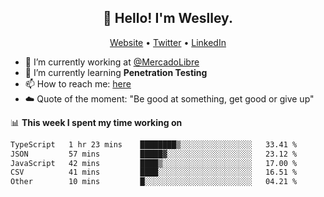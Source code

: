 <h2 align="center">👋 Hello! I'm Weslley.</h2>
<p align="center">
  <a href="http://weslleyneri.com.br">Website</a> •
  <a href="https://twitter.com/Weslley_Neri">Twitter</a> •
  <a href="https://www.linkedin.com/in/weslley-neri-3658908b">LinkedIn</a>
</p>


- 🔭 I’m currently working at [@MercadoLibre](https://github.com/mercadolibre)
- 🌱 I’m currently learning **Penetration Testing**
- 📫 How to reach me: [here](mailto:weslley39@gmail.com)
- ☁️ Quote of the moment: "Be good at something, get good or give up"

📊 **This week I spent my time working on**
<!--START_SECTION:waka-->

```txt
TypeScript   1 hr 23 mins    ████████▒░░░░░░░░░░░░░░░░   33.41 %
JSON         57 mins         █████▓░░░░░░░░░░░░░░░░░░░   23.12 %
JavaScript   42 mins         ████▒░░░░░░░░░░░░░░░░░░░░   17.00 %
CSV          41 mins         ████░░░░░░░░░░░░░░░░░░░░░   16.51 %
Other        10 mins         █░░░░░░░░░░░░░░░░░░░░░░░░   04.21 %
```

<!--END_SECTION:waka-->

<!-- Inspired by https://github.com/gruselhaus/gruselhaus -->